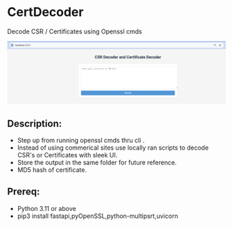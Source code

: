 # CertDecoder
Decode CSR / Certificates using Openssl cmds

![Alt text](./ui.png "UI look")

## Description: 

- Step up from running openssl cmds thru cli .
- Instead of using commerical sites use locally ran scripts to decode CSR's or Certificates with sleek UI.
- Store the output in the same folder for future reference. 
- MD5 hash of certificate.

## Prereq:
- Python 3.11 or above
- pip3 install fastapi,pyOpenSSL,python-multipsrt,uvicorn 